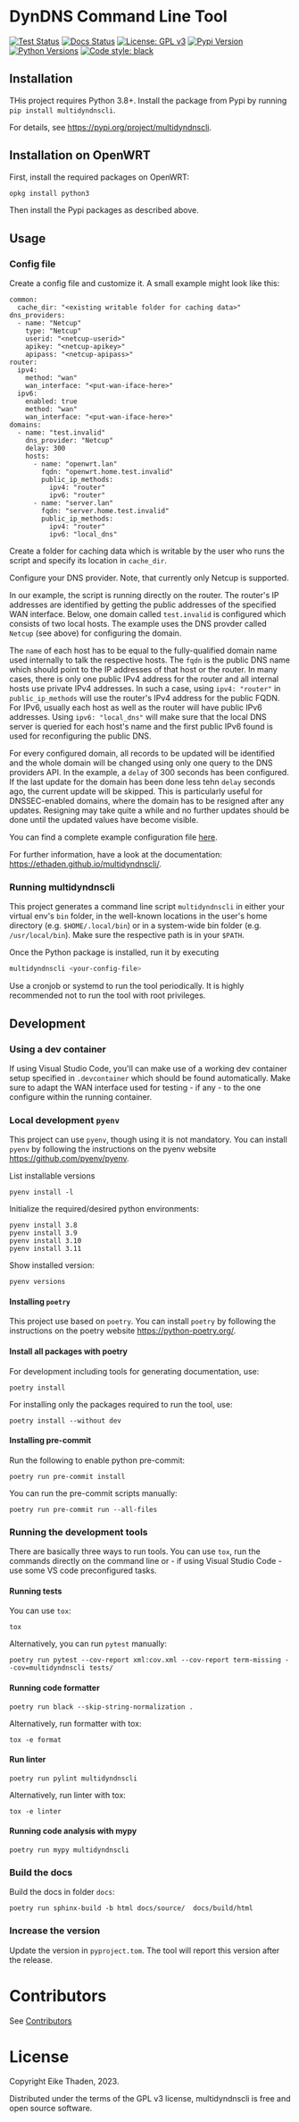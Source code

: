 # DynDNS Command Line Tool
<p align="left">
<a href="https://github.com/ethaden/multidyndnscli/actions/workflows/test.yml/"><img alt="Test Status" src="https://github.com/ethaden/multidyndnscli/actions/workflows/test.yml/badge.svg"></a>
<a href="https://github.com/ethaden/multidyndnscli/actions/workflows/docs.yml/"><img alt="Docs Status" src="https://github.com/ethaden/multidyndnscli/actions/workflows/docs.yml/badge.svg"></a>
<a href="https://github.com/ethaden/multidyndnscli/blob/main/LICENSE"><img alt="License: GPL v3" src="https://img.shields.io/badge/License-GPLv3-blue.svg"></a>
<a href="https://img.shields.io/pypi/v/multidyndnscli"><img alt="Pypi Version" src="https://img.shields.io/pypi/v/multidyndnscli"></a>
<a href="https://img.shields.io/pypi/pyversions/multidyndnscli"><img alt="Python Versions" src="https://img.shields.io/pypi/pyversions/multidyndnscli"></a>
<a href="https://github.com/psf/black"><img alt="Code style: black" src="https://img.shields.io/badge/code%20style-black-000000.svg"></a>
</p>

## Installation
THis project requires Python 3.8+.
Install the package from Pypi by running `pip install multidyndnscli`.

For details, see https://pypi.org/project/multidyndnscli.
## Installation on OpenWRT
First, install the required packages on OpenWRT:

```bash
opkg install python3
```

Then install the Pypi packages as described above.

## Usage

### Config file

Create a config file and customize it. A small example might look like this:

```
common:
  cache_dir: "<existing writable folder for caching data>"
dns_providers:
  - name: "Netcup"
    type: "Netcup"
    userid: "<netcup-userid>"
    apikey: "<netcup-apikey>"
    apipass: "<netcup-apipass>"
router:
  ipv4:
    method: "wan"
    wan_interface: "<put-wan-iface-here>"
  ipv6:
    enabled: true
    method: "wan"
    wan_interface: "<put-wan-iface-here>"
domains:
  - name: "test.invalid"
    dns_provider: "Netcup"
    delay: 300
    hosts:
      - name: "openwrt.lan"
        fqdn: "openwrt.home.test.invalid"
        public_ip_methods:
          ipv4: "router"
          ipv6: "router"
      - name: "server.lan"
        fqdn: "server.home.test.invalid"
        public_ip_methods:
          ipv4: "router"
          ipv6: "local_dns"
```

Create a folder for caching data which is writable by the user who runs the script and specify its location in `cache_dir`.

Configure your DNS provider. Note, that currently only Netcup is supported.

In our example, the script is running directly on the router. The router's IP addresses are identified by getting the public addresses of the specified WAN interface. Below, one domain called `test.invalid` is configured which consists of two local hosts. The example uses the DNS provder called `Netcup` (see above) for configuring the domain.

The `name` of each host has to be equal to the fully-qualified domain name used internally to talk the respective hosts. The `fqdn` is the public DNS name which should point to the IP addresses of that host or the router. In many cases, there is only one public IPv4 address for the router and all internal hosts use private IPv4 addresses. In such a case, using `ipv4: "router"` in `public_ip_methods` will use the router's IPv4 address for the public FQDN. For IPv6, usually each host as well as the router will have public IPv6 addresses. Using `ipv6: "local_dns"` will make sure that the local DNS server is queried for each host's name and the first public IPv6 found is used for reconfiguring the public DNS.

For every configured domain, all records to be updated will be identified and the whole domain will be changed using only one query to the DNS providers API. In the example, a `delay` of 300 seconds has been configured. If the last update for the domain has been done less tehn `delay` seconds ago, the current update will be skipped. This is particularly useful for DNSSEC-enabled domains, where the domain has to be resigned after any updates. Resigning may take quite a while and no further updates should be done until the updated values have become visible.

You can find a complete example configuration file [here](config.example.yaml).

For further information, have a look at the documentation: https://ethaden.github.io/multidyndnscli/.

### Running multidyndnscli

This project generates a command line script `multidyndnscli` in either your virtual env's `bin` folder, 
in the well-known locations in the user's home directory (e.g. ``$HOME/.local/bin``) or in a system-wide bin folder (e.g. `/usr/local/bin`).
Make sure the respective path is in your `$PATH`.

Once the Python package is installed, run it by executing 

```bash
multidyndnscli <your-config-file>
```

Use a cronjob or systemd to run the tool periodically.
It is highly recommended not to run the tool with root privileges.

## Development

### Using a dev container
If using Visual Studio Code, you'll can make use of a working dev container setup specified in `.devcontainer` which should be found automatically. Make sure to adapt the WAN interface used for testing - if any - to the one configure within the running container.

### Local development `pyenv`
This project can use `pyenv`, though using it is not mandatory. You can install `pyenv` by following the instructions on the pyenv website https://github.com/pyenv/pyenv.

List installable versions
```
pyenv install -l
```

Initialize the required/desired python environments:
```
pyenv install 3.8
pyenv install 3.9
pyenv install 3.10
pyenv install 3.11
```

Show installed version:
```
pyenv versions
```

#### Installing `poetry`
This project use based on `poetry`. You can install `poetry` by following the instructions on the poetry website https://python-poetry.org/.

#### Install all packages with poetry

For development including tools for generating documentation, use:

```
poetry install
```

For installing only the packages required to run the tool, use:

```
poetry install --without dev
```

#### Installing pre-commit
Run the following to enable python pre-commit:
```
poetry run pre-commit install
```

You can run the pre-commit scripts manually:
```
poetry run pre-commit run --all-files
```

### Running the development tools
There are basically three ways to run tools. You can use `tox`, run the commands directly on the command line or - if using Visual Studio Code - use some VS code preconfigured tasks.

#### Running tests
You can use `tox`:
```
tox
```

Alternatively, you can run `pytest` manually:
```
poetry run pytest --cov-report xml:cov.xml --cov-report term-missing --cov=multidyndnscli tests/
```

#### Running code formatter

```
poetry run black --skip-string-normalization .
```

Alternatively, run formatter with tox:

```
tox -e format
```

#### Run linter
```
poetry run pylint multidyndnscli
```

Alternatively, run linter with tox:

```
tox -e linter
```


#### Running code analysis with mypy
```
poetry run mypy multidyndnscli
```

### Build the docs

Build the docs in folder `docs`:

```
poetry run sphinx-build -b html docs/source/  docs/build/html
```

### Increase the version

Update the version in `pyproject.tom`. The tool will report this version after the release.


# Contributors

See [Contributors](CONTRIBUTORS.md)

# License

Copyright Eike Thaden, 2023.

Distributed under the terms of the GPL v3 license, multidyndnscli is free and open source software.
